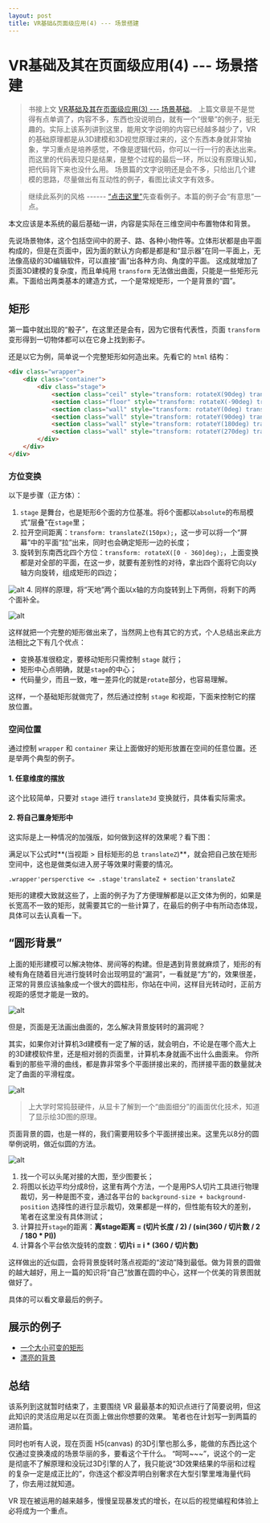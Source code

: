 ```yaml
---
layout: post
title: VR基础&页面级应用(4) --- 场景搭建
---
```


# VR基础及其在页面级应用(4) --- 场景搭建

> 书接上文 [VR基础及其在页面级应用(3) --- 场景基础](/2016/12/12/vr_scene_1.html)。
> 上篇文章是不是觉得有点单调了，内容不多，东西也没说明白，就有一个“很晕”的例子，挺无趣的。实际上该系列讲到这里，能用文字说明的内容已经越多越少了，VR 的基础原理都是从3D建模和3D视觉原理过来的，这个东西本身就非常抽象，学习重点是培养感觉，不像是逻辑代码，你可以一行一行的表达出来。而这里的代码表现只是结果，是整个过程的最后一环，所以没有原理认知，把代码背下来也没什么用。
> 场景篇的文字说明还是会不多，只给出几个建模的思路，尽量做出有互动性的例子，看图比读文字有效多。

> 继续此系列的风格 ------ [“点击这里”](#anchor2)先查看例子。本篇的例子会“有意思”一点。

本文应该是本系统的最后基础一讲，内容是实际在三维空间中布置物体和背景。

先说场景物体，这个包括空间中的房子、路、各种小物件等。立体形状都是由平面构成的，但是在页面中，因为面的默认方向都是都是和“显示器”在同一平面上，无法像高级的3D编辑软件，可以直接“画”出各种方向、角度的平面。
这成就增加了页面3D建模的复杂度，而且单纯用 `transform` 无法做出曲面，只能是一些矩形元素。下面给出两类基本的建造方式，一个是常规矩形，一个是背景的“圆”。

## 矩形

第一篇中就出现的“骰子”，在这里还是会有，因为它很有代表性，页面 `transform` 变形得到一切物体都可以在它身上找到影子。

还是以它为例，简单说一个完整矩形如何造出来。先看它的 `html` 结构：

~~~html
<div class="wrapper">
    <div class="container">
        <div class="stage">
            <section class="ceil" style="transform: rotateX(90deg) translateZ(150px);">天</section>
            <section class="floor" style="transform: rotateX(-90deg) translateZ(150px);">地</section>
            <section class="wall" style="transform: rotateY(0deg) translateZ(150px);">北</section>
            <section class="wall" style="transform: rotateY(90deg) translateZ(150px);">东</section>
            <section class="wall" style="transform: rotateY(180deg) translateZ(150px);">南</section>
            <section class="wall" style="transform: rotateY(270deg) translateZ(150px);">西</section>
        </div>
    </div>
</div>
~~~

### 方位变换

以下是步骤（正方体）：

1. `stage` 是舞台，也是矩形6个面的方位基准。将6个面都以`absolute`的布局模式“层叠”在`stage`里；
2. 拉开空间距离：`transform: translateZ(150px);`，这一步可以将一个“屏幕”中的平面“拉”出来，同时也会确定矩形一边的长度；
3. 旋转到东南西北四个方位：`transform: rotateX([0 - 360]deg);`，上面变换都是对全部的平面，在这一步，就要有差别性的对待，拿出四个面将它向以y轴方向旋转，组成矩形的四边；

![alt](/img/vr/4-1.png)
4. 同样的原理，将“天地”两个面以x轴的方向旋转到上下两侧，将剩下的两个面补全。

![alt](/img/vr/4-2.png)

这样就把一个完整的矩形做出来了，当然网上也有其它的方式，个人总结出来此方法相比之下有几个优点：

* 变换基准很稳定，要移动矩形只需控制 `stage` 就行；
* 矩形中心点明确，就是`stage`的中心；
* 代码量少，而且一致，唯一差异化的就是`rotate`部分，也容易理解。

这样，一个基础矩形就做完了，然后通过控制 `stage` 和视距，下面来控制它的摆放位置。

### 空间位置

通过控制 `wrapper` 和 `container` 来让上面做好的矩形放置在空间的任意位置。还是举两个典型的例子。

#### 1. 任意维度的摆放

这个比较简单，只要对 `stage` 进行 `translate3d` 变换就行，具体看实际需求。

#### 2. 将自己置身矩形中

这实际是上一种情况的加强版，如何做到这样的效果呢？看下图：

满足以下公式时**(当视距 > 目标矩形的总 `translateZ`)**，就会把自己放在矩形空间中，这也是做类似进入房子等效果时需要的情况。

~~~text
.wrapper'persperctive <= .stage'translateZ + section'translateZ
~~~

矩形的建模大致就这些了，上面的例子为了方便理解都是以正文体为例的，如果是长宽高不一致的矩形，就需要其它的一些计算了，在最后的例子中有所动态体现，具体可以去认真看一下。

## “圆形背景”

上面的矩形建模可以解决物体、房间等的构建。但是遇到背景就麻烦了，矩形的有棱有角在随着目光进行旋转时会出现明显的“漏洞”，一看就是“方”的，效果很差，正常的背景应该抽象成一个很大的圆柱形，你站在中间，这样目光转动时，正前方视距的感觉才能是一致的。

![alt](/img/vr/4-4.png)

但是，页面是无法画出曲面的，怎么解决背景旋转时的漏洞呢？

其实，如果你对计算机3d建模有一定了解的话，就会明白，不论是在哪个高大上的3D建模软件里，还是相对弱的页面里，计算机本身就画不出什么曲面来。
你所看到的那些平滑的曲线，都是靠非常多个平面拼接出来的，而拼接平面的数量就决定了曲面的平滑程度。

![alt](/img/vr/4-5.jpg)

> 上大学时常捣鼓硬件，从显卡了解到一个“曲面细分”的画面优化技术，知道了显示绘3D图的原理。

页面背景的圆，也是一样的，我们需要用较多个平面拼接出来。这里先以8分的圆举例说明，做近似圆的方法。

![alt](/img/vr/4-6.gif)

1. 找一个可以头尾对接的大图，至少图要长；
2. 将图以长边平均分成8份，这里有两个方法，一个是用PS人切片工具进行物理裁切，另一种是图不变，通过各平台的 `background-size + background-position` 选择性的进行显示裁切，效果都是一样的，但性能有较大的差别，笔者在这里没有具体测试；
3. 计算拉开`stage`的距离：**离stage距离 = (切片长度 / 2) / (sin(360 / 切片数 / 2 / 180 * PI))**
4. 计算各个平台依次旋转的度数：**切片i = i * (360 / 切片数)**

这样做出的近似圆，会将背景旋转时落点视距的“波动”降到最低。做为背景的圆做的越大越好，用上一篇的知识将“自己”放置在圆的中心，这样一个优美的背景图就做好了。

具体的可以看文章最后的例子。

## 展示的例子

* [一个大小可变的矩形](http://link)
* [漂亮的背景](http://link)

## 总结

该系列到这就暂时结束了，主要围绕 VR 最最基本的知识点进行了简要说明，但这此知识的灵活应用足以在页面上做出你想要的效果。
笔者也在计划写一到两篇的进阶篇。

同时也听有人说，现在页面 H5(canvas) 的3D引擎也那么多，能做的东西比这个仅通过变换凑成的场景华丽的多，要看这个干什么。
“呵呵~~~”，说这个的一定是彻底不了解原理和没玩过3D引擎的人了，我只能说“3D效果结果的华丽和过程的复杂一定是成正比的”，你连这个都没弄明白别奢求在大型引擎里堆海量代码了，你去用过就知道。

VR 现在被运用的越来越多，慢慢呈现暴发式的增长，在以后的视觉编程和体验上必将成为一个重点。


